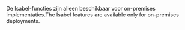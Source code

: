 <span data-ttu-id="036ad-101">De Isabel-functies zijn alleen beschikbaar voor on-premises implementaties.</span><span class="sxs-lookup"><span data-stu-id="036ad-101">The Isabel features are available only for on-premises deployments.</span></span>